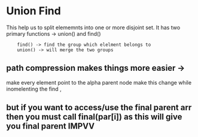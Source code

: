 # Union Find
    
This help us to split elememnts into one or more disjoint set. It has two primary functions -> union() and find()
```
    find() -> find the group which elelment belongs to 
    union() -> will merge the two groups
```
## path compression makes things more easier ->
make every element point to the alpha parent node make this change while inomelenting the find ,
## but if you want to access/use the final parent arr then you must call final(par[i]) as this will give you final parent **IMPVV**
